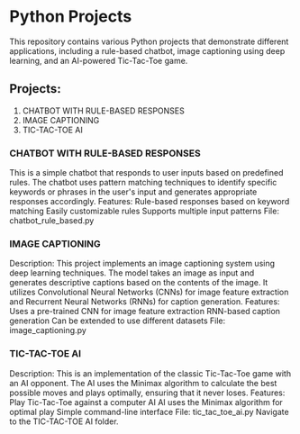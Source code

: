 # Python Projects
This repository contains various Python projects that demonstrate different applications, including a rule-based chatbot, image captioning using deep learning, and an AI-powered Tic-Tac-Toe game.

## Projects:
1. CHATBOT WITH RULE-BASED RESPONSES
2. IMAGE CAPTIONING
3. TIC-TAC-TOE AI



### CHATBOT WITH RULE-BASED RESPONSES
This is a simple chatbot that responds to user inputs based on predefined rules. The chatbot uses pattern matching techniques to identify specific keywords or phrases in the user's input and generates appropriate responses accordingly.
Features:
Rule-based responses based on keyword matching
Easily customizable rules
Supports multiple input patterns
File: chatbot_rule_based.py

### IMAGE CAPTIONING
Description:
This project implements an image captioning system using deep learning techniques. The model takes an image as input and generates descriptive captions based on the contents of the image. It utilizes Convolutional Neural Networks (CNNs) for image feature extraction and Recurrent Neural Networks (RNNs) for caption generation.
Features:
Uses a pre-trained CNN for image feature extraction
RNN-based caption generation
Can be extended to use different datasets
File: image_captioning.py

### TIC-TAC-TOE AI
Description:
This is an implementation of the classic Tic-Tac-Toe game with an AI opponent. The AI uses the Minimax algorithm to calculate the best possible moves and plays optimally, ensuring that it never loses.
Features:
Play Tic-Tac-Toe against a computer AI
AI uses the Minimax algorithm for optimal play
Simple command-line interface
File: tic_tac_toe_ai.py
Navigate to the TIC-TAC-TOE AI folder.
